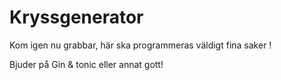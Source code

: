 Kryssgenerator
==============
Kom igen nu grabbar, här ska programmeras väldigt fina saker ! 

Bjuder på Gin & tonic eller annat gott!